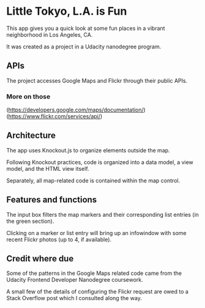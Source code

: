 # Little Tokyo, L.A. is Fun

This app gives you a quick look at some fun places in a vibrant neighborhood in Los Angeles, CA.

It was created as a project in a Udacity nanodegree program.

## APIs

The project accesses Google Maps and Flickr through their public APIs.

### More on those
(https://developers.google.com/maps/documentation/)
(https://www.flickr.com/services/api/)

## Architecture
The app uses Knockout.js to organize elements outside the map.

Following Knockout practices, code is organized into a data model, a view model, and the HTML view itself.

Separately, all map-related code is contained within the map control.

## Features and functions
The input box filters the map markers and their corresponding list entries (in the green section).

Clicking on a marker or list entry will bring up an infowindow with some recent Flickr photos (up to 4, if available).

## Credit where due
Some of the patterns in the Google Maps related code came from the Udacity Frontend Developer Nanodegree coursework.

A small few of the details of configuring the Flickr request are owed to a Stack Overflow post which I consulted along the way.